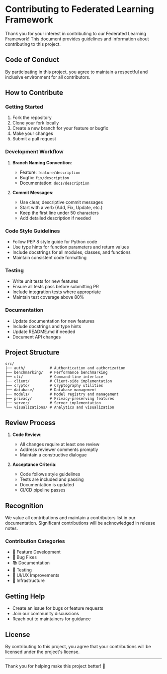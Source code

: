 # Contributing to Federated Learning Framework

Thank you for your interest in contributing to our Federated Learning Framework! This document provides guidelines and information about contributing to this project.

## Code of Conduct

By participating in this project, you agree to maintain a respectful and inclusive environment for all contributors.

## How to Contribute

### Getting Started

1. Fork the repository
2. Clone your fork locally
3. Create a new branch for your feature or bugfix
4. Make your changes
5. Submit a pull request

### Development Workflow

1. **Branch Naming Convention**:
   - Feature: `feature/description`
   - Bugfix: `fix/description`
   - Documentation: `docs/description`

2. **Commit Messages**:
   - Use clear, descriptive commit messages
   - Start with a verb (Add, Fix, Update, etc.)
   - Keep the first line under 50 characters
   - Add detailed description if needed

### Code Style Guidelines

- Follow PEP 8 style guide for Python code
- Use type hints for function parameters and return values
- Include docstrings for all modules, classes, and functions
- Maintain consistent code formatting

### Testing

- Write unit tests for new features
- Ensure all tests pass before submitting PR
- Include integration tests where appropriate
- Maintain test coverage above 80%

### Documentation

- Update documentation for new features
- Include docstrings and type hints
- Update README.md if needed
- Document API changes

## Project Structure

```
src/
├── auth/           # Authentication and authorization
├── benchmarking/   # Performance benchmarking
├── cli/            # Command-line interface
├── client/         # Client-side implementation
├── crypto/         # Cryptography utilities
├── database/       # Database management
├── models/         # Model registry and management
├── privacy/        # Privacy-preserving features
├── server/         # Server implementation
└── visualizations/ # Analytics and visualization
```

## Review Process

1. **Code Review**:
   - All changes require at least one review
   - Address reviewer comments promptly
   - Maintain a constructive dialogue

2. **Acceptance Criteria**:
   - Code follows style guidelines
   - Tests are included and passing
   - Documentation is updated
   - CI/CD pipeline passes

## Recognition

We value all contributions and maintain a contributors list in our documentation. Significant contributions will be acknowledged in release notes.

### Contribution Categories

- 🚀 Feature Development
- 🐛 Bug Fixes
- 📚 Documentation
- 🧪 Testing
- 🎨 UI/UX Improvements
- 🔧 Infrastructure

## Getting Help

- Create an issue for bugs or feature requests
- Join our community discussions
- Reach out to maintainers for guidance

## License

By contributing to this project, you agree that your contributions will be licensed under the project's license.

---

Thank you for helping make this project better! 🎉